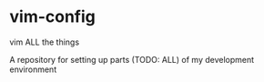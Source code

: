 # vim-config
vim ALL the things


A repository for setting up parts (TODO: ALL) of my development environment 
